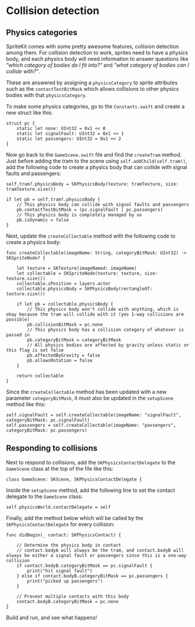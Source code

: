 # Collision detection

## Physics categories

SpriteKit comes with some pretty awesome features, collision detection among them. For collision detection to work, sprites need to have a physics body, and each physics body will need information to answer questions like _"which category of bodies do I fit into?"_ and _"what category of bodies can I collide with?"_.

These are answered by assigning a `physicsCategory` to sprite attributes such as the `contactTestBitMask` which allows collisions to other physics bodies with that `physicsCategory`.

To make some physics categories, go to the `Constants.swift` and create a new struct like this:

```
struct pc {
    static let none: UInt32 = 0x1 << 0
    static let signalFault: UInt32 = 0x1 << 1
    static let passengers: UInt32 = 0x1 << 2
}
```

Now go back to the `GameScene.swift` file and find the `createTram` method. Just before adding the tram to the scene using `self.addChild(self.tram!)`, add the following code to create a physics body that can collide with signal faults and passengers:

```
self.tram?.physicsBody = SKPhysicsBody(texture: tramTexture, size: tramTexture.size())
        
if let pb = self.tram?.physicsBody {
	// This physics body can collide with signal faults and passengers
    pb.contactTestBitMask = (pc.signalFault | pc.passengers)
    // This physics body is completely managed by us
    pb.isDynamic = false
}
```

Next, update the `createCollectable` method with the following code to create a physics body:

```
func createCollectable(imageName: String, categoryBitMask: UInt32) -> SKSpriteNode? {
        
    let texture = SKTexture(imageNamed: imageName)
    let collectable = SKSpriteNode(texture: texture, size: texture.size())
    collectable.zPosition = layers.actor
	collectable.physicsBody = SKPhysicsBody(rectangleOf: texture.size())
	        
	if let pb = collectable.physicsBody {
		// This physics body won't collide with anything, which is okay because the tram will collide with it (yes 1-way collisions are possible)
	    pb.collisionBitMask = pc.none
	    // This physics body has a collision category of whatever is passed in
	    pb.categoryBitMask = categoryBitMask
	    // All physics bodies are affected by gravity unless static or this flag is set false
	    pb.affectedByGravity = false
	    pb.allowsRotation = false
	}

	return collectable
}
```

Since the `createCollectable` method has been updated with a new parameter `categoryBitMask`, it must also be updated in the `setupScene` method like this:

```
self.signalFault = self.createCollectable(imageName: "signalFault", categoryBitMask: pc.signalFault)
self.passengers = self.createCollectable(imageName: "passengers", categoryBitMask: pc.passengers)
```

## Responding to collisions

Next to respond to collisions, add the `SKPhysicsContactDelegate` to the `GameScene` class at the top of the file like this:

```
class GameScene: SKScene, SKPhysicsContactDelegate {
```

Inside the `setupScene` method, add the following line to set the contact delegate to the `GameScene` class:

```
self.physicsWorld.contactDelegate = self
```

Finally, add the method below which will be called by the `SKPhysicsContactDelegate` for every collision:

```
func didBegin(_ contact: SKPhysicsContact) {

	// Determine the physics body in contact
	// contact.bodyA will always be the tram, and contact.bodyB will always be either a signal fault or passengers since this is a one-way collision
	if contact.bodyB.categoryBitMask == pc.signalFault {
		print("hit signal fault")
	} else if contact.bodyB.categoryBitMask == pc.passengers {
		print("picked up passengers")
	}

	// Prevent multiple contacts with this body
    contact.bodyB.categoryBitMask = pc.none
}
```

Build and run, and see what happens!